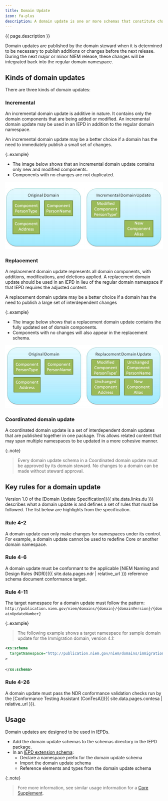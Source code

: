 ```yaml
---
title: Domain Update
icon: fa-plus
description: A domain update is one or more schemas that constitute changes to a NIEM domain outside of the standard NIEM release cycle.
---
```


{{ page.description }}

Domain updates are published by the domain steward when it is determined to be necessary to publish additions or changes before the next release.  During the next major or minor NIEM release, these changes will be integrated back into the regular domain namespace.

## Kinds of domain updates

There are three kinds of domain updates:

### Incremental

An incremental domain update is additive in nature.  It contains only the domain components that are being added or modified.  An incremental domain update may be used in an IEPD in addition to the regular domain namespace.

An incremental domain update may be a better choice if a domain has the need to immediately publish a small set of changes.

{:.example}
- The image below shows that an incremental domain update contains only new and modified components.
- Components with no changes are not duplicated.

![Incremental example](assets/incremental.png)

### Replacement

A replacement domain update represents all domain components, with additions, modifications, and deletions applied.  A replacement domain update should be used in an IEPD in lieu of the regular domain namespace if that IEPD requires the adjusted content.

A replacement domain update may be a better choice if a domain has the need to publish a large set of interdependent changes

{:.example}
- The image below shows that a replacement domain update contains the fully updated set of domain components.
- Components with no changes will also appear in the replacement schema.

![Replacement example](assets/replacement.png)

### Coordinated domain update

A coordinated domain update is a set of interdependent domain updates that are published together in one package.  This allows related content that may span multiple namespaces to be updated in a more cohesive manner.

{:.note}
> Every domain update schema in a Coordinated domain update must be approved by its domain steward.  No changes to a domain can be made without steward approval.

## Key rules for a domain update

Version 1.0 of the [Domain Update Specification]({{ site.data.links.du }}) describes what a domain update is and defines a set of rules that must be followed.  The list below are highlights from the specification.

### Rule 4-2

A domain update can only make changes for namespaces under its control.  For example, a domain update cannot be used to redefine Core or another domain namespace.

### Rule 4-6

A domain update must be conformant to the applicable [NIEM Naming and Design Rules (NDR)]({{ site.data.pages.ndr | relative_url }}) reference schema document conformance target.

### Rule 4-11

The target namespace for a domain update must follow the pattern: `http://publication.niem.gov/niem/domains/{domain}/{domainVersion}/{domainUpdateNumber}`

{:.example}
> The following example shows a target namespace for sample domain update for the Immigration domain, version 4.1:

```xml
<xs:schema
  targetNamespace="http://publication.niem.gov/niem/domains/immigration/4.1/1"
>

</xs:schema>
```

### Rule 4-26

A domain update must pass the NDR conformance validation checks run by the [Conformance Testing Assistant (ConTesA)]({{ site.data.pages.contesa | relative_url }}).

## Usage

Domain updates are designed to be used in IEPDs.

- Add the domain update schemas to the schemas directory in the IEPD package.
- In an [IEPD extension schema](../../messages/extension-schema):
  - Declare a namespace prefix for the domain update schema
  - Import the domain update schema
  - Reference elements and types from the domain update schema

{:.note}
> Fore more information, see similar usage information for a [Core Supplement](../core-supplement).
